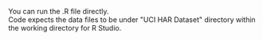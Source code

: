 You can run the .R file directly.  
Code expects the data files to be under "UCI HAR Dataset" directory within the working directory for R Studio.  
